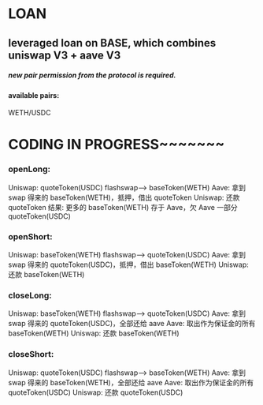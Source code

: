 # LOAN

## leveraged loan on BASE, which combines uniswap V3 + aave V3

##### new pair permission from the protocol is required.

#### available pairs:

WETH/USDC

# CODING IN PROGRESS~~~~~~~

### openLong:

Uniswap: quoteToken(USDC) flashswap--> baseToken(WETH)
Aave: 拿到 swap 得来的 baseToken(WETH)，抵押，借出 quoteToken
Uniswap: 还款 quoteToken
结果: 更多的 baseToken(WETH) 存于 Aave，欠 Aave 一部分 quoteToken(USDC)

### openShort:

Uniswap: baseToken(WETH) flashswap--> quoteToken(USDC)
Aave: 拿到 swap 得来的 quoteToken(USDC)，抵押，借出 baseToken(WETH)
Uniswap: 还款 baseToken(WETH)

### closeLong:

Uniswap: baseToken(WETH) flashswap--> quoteToken(USDC)
Aave: 拿到 swap 得来的 quoteToken(USDC)，全部还给 aave
Aave: 取出作为保证金的所有 baseToken(WETH)
Uniswap: 还款 baseToken(WETH)

### closeShort:

Uniswap: quoteToken(USDC) flashswap--> baseToken(WETH)
Aave: 拿到 swap 得来的 baseToken(WETH)，全部还给 aave
Aave: 取出作为保证金的所有 quoteToken(USDC)
Uniswap: 还款 quoteToken(USDC)
